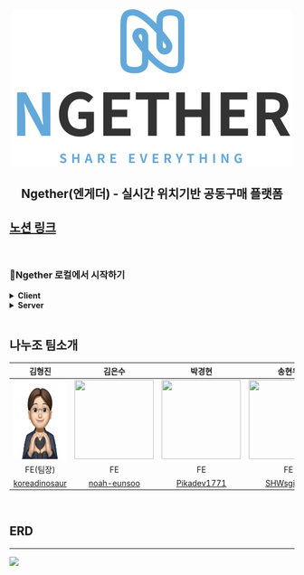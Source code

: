 <div align="center">
 <img src="client/public/logos/logoBig.svg">
<h2>Ngether(엔게더) - 실시간 위치기반 공동구매 플랫폼</h2>
</div>
<h2>
<a href="https://www.notion.so/codestates/b6d94a84cd10493793b629eb74a3f35c?p=f90ea549c5754a8ebd1ca62ea3d3f7c1&pm=s">노션 링크</a>
</h2>
<br>

### 🚀Ngether 로컬에서 시작하기

<details markdown="1">
<summary><strong>Client</strong></summary>

<h4 style="color:#5ad7b7"><strong>yarn install</strong></h4>
<p>개발에 필요한 패키지들을 설치합니다.</p>

<h4 style="color:#5ad7b7"><strong>yarn dev</strong></h4>
<p>개발 모드로 앱을 실행합니다.
브라우저에서 https://localhost:3443으로 실행됩니다.</p>

<h4 style="color:#5ad7b7"><strong>yarn build</strong></h4>
<p>작업 완료 후 배포를 위한 build폴더가 생성됩니다.</p>
<h4 style="color:#5ad7b7"><strong>https 서버 시작하기</strong></h4>
<p>http에서는 지도 서비스를 지원하지 않습니다. https 환경에서 앱을 시작해주시기 바랍니다</p>
<p>mac에서 설치하기</p>
<p>brew install mkcert</p>
<p>Linux에서 설치하기</p>
<p>sudo apt install libnss3-tools</p>
<p>공통</p>
<p>mkcert key.pem cert.pem 입력 후 파일명 key.pem과 cert.pem으로 변경</p>
</details>


<details markdown="1">
<summary><strong>Server</strong></summary>
<h4 style="color:#cc6cab"><strong>EC2 서버를 사용하여 서버 배포하기</strong></h4>
<ol>
    <li>레포지토리에 변화가 생기면 Github Actions 작동</li>
    <li>프로젝트 빌드 결과물(.jar)을 S3로 전송 및 저장 <주소></li>
    <li>Amazon CodeDeploy에 배포 명령 </li>
    <li>S3에서 Amazon CodeDeploy에 프로젝트 빌드 결과물(.jar) 전달</li>
    <li>EC2 배포 및 실행</li>
</ol>
</details>
<br>

## 나누조 팀소개


|김형진|김은수|박경현|송현우|김연주|박지윤|최지현|
|:--:|:--:|:--:|:--:|:--:|:--:|:--:|
|[<img width="140px" height="140px" src="readmeImage/김형진.png">](https://raw.githubusercontent.com/codestates-seb/seb41_main_024/readme/readmeImage/%EA%B9%80%ED%98%95%EC%A7%84.png)|[<img width="140px" height="140px" src="https://cdn.discordapp.com/attachments/1059639201731182705/1070205097600102470/c2aabf0408d26d274d05aef03f83a9d2-sticker.png">](https://raw.githubusercontent.com/codestates-seb/seb41_main_024/readme/readmeImage/%EA%B9%80%EC%9D%80%EC%88%98.png)|[<img width="140px" height="140px" src="https://cdn.discordapp.com/attachments/1059639201731182705/1070205298029101126/4b505b32b.PNG">](https://raw.githubusercontent.com/codestates-seb/seb41_main_024/readme/readmeImage/%EB%B0%95%EA%B2%BD%ED%98%84.png)|[<img width="140px" height="140px" src="https://cdn.discordapp.com/attachments/1059639201731182705/1070203560626769941/da4ef0c91fc0ee99c1609cfa58fc86d4-sticker.png">](https://raw.githubusercontent.com/codestates-seb/seb41_main_024/readme/readmeImage/%EC%86%A1%ED%98%84%EC%9A%B0.png)|[<img width="140px" height="140px" src="https://cdn.discordapp.com/attachments/1059639201731182705/1070203709843329034/ec9c5931875927fc181542a8cdb6a853-sticker.png">](https://raw.githubusercontent.com/codestates-seb/seb41_main_024/readme/readmeImage/%EA%B9%80%EC%97%B0%EC%A3%BC.png)|[<img width="140px" height="140px" src="https://cdn.discordapp.com/attachments/1059639201731182705/1070204891747844106/5392d2c8940c52f0ebe0f02e4edd2d20-sticker.png">](https://raw.githubusercontent.com/codestates-seb/seb41_main_024/readme/readmeImage/%EB%B0%95%EC%A7%80%EC%9C%A4.png)|[<img width="140px" height="140px" src="https://cdn.discordapp.com/attachments/1059639201731182705/1070203285740458015/ee5b2ccd5d8e0f65e76a42869822cfee-sticker.png">](https://raw.githubusercontent.com/codestates-seb/seb41_main_024/readme/readmeImage/%EC%B5%9C%EC%A7%80%ED%98%84.png)|
|FE(팀장)|FE|FE|FE|BE|BE|BE|
|[koreadinosaur](https://github.com/koreadinosaur)|[noah-eunsoo](https://github.com/noah-eunsoo)|[Pikadev1771](https://github.com/Pikadev1771)|[SHWsgithub](https://github.com/SHWsgithub)|[yeonzzoo](https://github.com/yeonzzoo)|[parkjiyun98](https://github.com/parkjiyun98)|[Aru-slave](https://github.com/Aru-slave)|

<br>

## ERD
---
<img src="https://s3.us-west-2.amazonaws.com/secure.notion-static.com/8a217a16-9f28-4b67-bebc-330be74c4288/ERD_ScreenShot.png?X-Amz-Algorithm=AWS4-HMAC-SHA256&X-Amz-Content-Sha256=UNSIGNED-PAYLOAD&X-Amz-Credential=AKIAT73L2G45EIPT3X45%2F20230201%2Fus-west-2%2Fs3%2Faws4_request&X-Amz-Date=20230201T054605Z&X-Amz-Expires=86400&X-Amz-Signature=8b7f09fb32a834a3d8ffe5a968b0bbfc7c788488c14c3e6467ea5ac1c0375bd2&X-Amz-SignedHeaders=host&response-content-disposition=filename%3D%22ERD%2520ScreenShot.png%22&x-id=GetObject">
